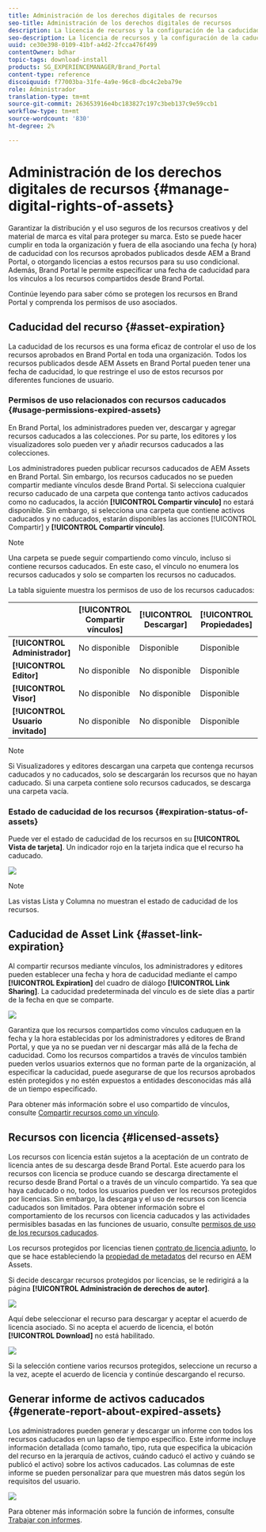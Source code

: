 ```yaml
---
title: Administración de los derechos digitales de recursos
seo-title: Administración de los derechos digitales de recursos
description: La licencia de recursos y la configuración de la caducidad para los recursos y los vínculos compartidos garantizan el uso controlado de estos recursos y los protegen.
seo-description: La licencia de recursos y la configuración de la caducidad para los recursos y los vínculos compartidos garantizan el uso controlado de estos recursos y los protegen.
uuid: ce30e398-0109-41bf-a4d2-2fcca476f499
contentOwner: bdhar
topic-tags: download-install
products: SG_EXPERIENCEMANAGER/Brand_Portal
content-type: reference
discoiquuid: f77003ba-31fe-4a9e-96c8-dbc4c2eba79e
role: Administrador
translation-type: tm+mt
source-git-commit: 263653916e4bc183827c197c3beb137c9e59ccb1
workflow-type: tm+mt
source-wordcount: '830'
ht-degree: 2%

---
```



# Administración de los derechos digitales de recursos {#manage-digital-rights-of-assets}

Garantizar la distribución y el uso seguros de los recursos creativos y del material de marca es vital para proteger su marca. Esto se puede hacer cumplir en toda la organización y fuera de ella asociando una fecha (y hora) de caducidad con los recursos aprobados publicados desde AEM a Brand Portal, o otorgando licencias a estos recursos para su uso condicional. Además, Brand Portal le permite especificar una fecha de caducidad para los vínculos a los recursos compartidos desde Brand Portal.

Continúe leyendo para saber cómo se protegen los recursos en Brand Portal y comprenda los permisos de uso asociados.

## Caducidad del recurso {#asset-expiration}

La caducidad de los recursos es una forma eficaz de controlar el uso de los recursos aprobados en Brand Portal en toda una organización. Todos los recursos publicados desde AEM Assets en Brand Portal pueden tener una fecha de caducidad, lo que restringe el uso de estos recursos por diferentes funciones de usuario.

### Permisos de uso relacionados con recursos caducados {#usage-permissions-expired-assets}

En Brand Portal, los administradores pueden ver, descargar y agregar recursos caducados a las colecciones. Por su parte, los editores y los visualizadores solo pueden ver y añadir recursos caducados a las colecciones.

Los administradores pueden publicar recursos caducados de AEM Assets en Brand Portal. Sin embargo, los recursos caducados no se pueden compartir mediante vínculos desde Brand Portal. Si selecciona cualquier recurso caducado de una carpeta que contenga tanto activos caducados como no caducados, la acción **[!UICONTROL Compartir vínculo]** no estará disponible. Sin embargo, si selecciona una carpeta que contiene activos caducados y no caducados, estarán disponibles las acciones [!UICONTROL Compartir] y **[!UICONTROL Compartir vínculo]**.

>[!NOTE]
>
>Una carpeta se puede seguir compartiendo como vínculo, incluso si contiene recursos caducados. En este caso, el vínculo no enumera los recursos caducados y solo se comparten los recursos no caducados.

La tabla siguiente muestra los permisos de uso de los recursos caducados:

|  | **[!UICONTROL Compartir vínculos]** | **[!UICONTROL Descargar]** | **[!UICONTROL Propiedades]** | **[!UICONTROL Agregar a colección]** | **[!UICONTROL Eliminar]** |
|---|---|---|---|---|---|
| **[!UICONTROL Administrador]** | No disponible | Disponible | Disponible | Disponible | Disponible |
| **[!UICONTROL Editor]** | No disponible | No disponible | Disponible | Disponible | No disponible |
| **[!UICONTROL Visor]** | No disponible | No disponible | Disponible | Disponible | No disponible |
| **[!UICONTROL Usuario invitado]** | No disponible | No disponible | Disponible | Disponible | No disponible |

>[!NOTE]
>
>Si Visualizadores y editores descargan una carpeta que contenga recursos caducados y no caducados, solo se descargarán los recursos que no hayan caducado. Si una carpeta contiene solo recursos caducados, se descarga una carpeta vacía.

### Estado de caducidad de los recursos {#expiration-status-of-assets}

Puede ver el estado de caducidad de los recursos en su **[!UICONTROL Vista de tarjeta]**. Un indicador rojo en la tarjeta indica que el recurso ha caducado.

![](assets/expired_assets_cardview.png)

>[!NOTE]
>
>Las vistas Lista y Columna no muestran el estado de caducidad de los recursos.

## Caducidad de Asset Link {#asset-link-expiration}

Al compartir recursos mediante vínculos, los administradores y editores pueden establecer una fecha y hora de caducidad mediante el campo **[!UICONTROL Expiration]** del cuadro de diálogo **[!UICONTROL Link Sharing]**. La caducidad predeterminada del vínculo es de siete días a partir de la fecha en que se comparte.

![](assets/asset-link-sharing.png)

Garantiza que los recursos compartidos como vínculos caduquen en la fecha y la hora establecidas por los administradores y editores de Brand Portal, y que ya no se puedan ver ni descargar más allá de la fecha de caducidad. Como los recursos compartidos a través de vínculos también pueden verlos usuarios externos que no forman parte de la organización, al especificar la caducidad, puede asegurarse de que los recursos aprobados estén protegidos y no estén expuestos a entidades desconocidas más allá de un tiempo especificado.

Para obtener más información sobre el uso compartido de vínculos, consulte [Compartir recursos como un vínculo](../using/brand-portal-link-share.md).

## Recursos con licencia {#licensed-assets}

Los recursos con licencia están sujetos a la aceptación de un contrato de licencia antes de su descarga desde Brand Portal. Este acuerdo para los recursos con licencia se produce cuando se descarga directamente el recurso desde Brand Portal o a través de un vínculo compartido. Ya sea que haya caducado o no, todos los usuarios pueden ver los recursos protegidos por licencias. Sin embargo, la descarga y el uso de recursos con licencia caducados son limitados. Para obtener información sobre el comportamiento de los recursos con licencia caducados y las actividades permisibles basadas en las funciones de usuario, consulte [permisos de uso de los recursos caducados](../using/manage-digital-rights-of-assets.md#usage-permissions-expired-assets).

Los recursos protegidos por licencias tienen [contrato de licencia adjunto](https://helpx.adobe.com/experience-manager/6-5/assets/using/drm.html#DigitalRightsManagementinAssets), lo que se hace estableciendo la [propiedad de metadatos](https://helpx.adobe.com/experience-manager/6-5/assets/using/drm.html#DigitalRightsManagementinAssets) del recurso en AEM Assets.

Si decide descargar recursos protegidos por licencias, se le redirigirá a la página **[!UICONTROL Administración de derechos de autor]**.

![](assets/asset-copyright-mgmt.png)

Aquí debe seleccionar el recurso para descargar y aceptar el acuerdo de licencia asociado. Si no acepta el acuerdo de licencia, el botón **[!UICONTROL Download]** no está habilitado.

![](assets/licensed-asset-download-2.png)

Si la selección contiene varios recursos protegidos, seleccione un recurso a la vez, acepte el acuerdo de licencia y continúe descargando el recurso.

## Generar informe de activos caducados {#generate-report-about-expired-assets}

Los administradores pueden generar y descargar un informe con todos los recursos caducados en un lapso de tiempo específico. Este informe incluye información detallada (como tamaño, tipo, ruta que especifica la ubicación del recurso en la jerarquía de activos, cuándo caducó el activo y cuándo se publicó el activo) sobre los activos caducados. Las columnas de este informe se pueden personalizar para que muestren más datos según los requisitos del usuario.

![](assets/assets-expired.png)

Para obtener más información sobre la función de informes, consulte [Trabajar con informes](../using/brand-portal-reports.md#work-with-reports).
